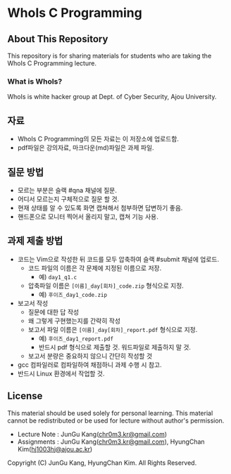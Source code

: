 # WhoIs C Programming

## About This Repository

This repository is for sharing materials for students who are taking the WhoIs C Programming lecture. 

### What is WhoIs?

WhoIs is white hacker group at Dept. of Cyber Security, Ajou University.

## 자료
* WhoIs C Programming의 모든 자료는 이 저장소에 업로드함.
* pdf파일은 강의자료, 마크다운(md)파일은 과제 파일.

## 질문 방법
* 모르는 부분은 슬랙 #qna 채널에 질문.
* 어디서 모르는지 구체적으로 질문 할 것.
* 현재 상태를 알 수 있도록 화면 캡쳐해서 첨부하면 답변하기 좋음.
* 핸드폰으로 모니터 찍어서 올리지 말고, 캡쳐 기능 사용.

## 과제 제출 방법
* 코드는 Vim으로 작성한 뒤 코드를 모두 압축하여 슬랙 #submit 채널에 업로드.
	* 코드 파일의 이름은 각 문제에 지정된 이름으로 저장.
		* 예) `day1_q1.c`
	* 압축파일 이름은 `[이름]_day[회차]_code.zip` 형식으로 지정.
		* 예) `후이즈_day1_code.zip`
* 보고서 작성
	* 질문에 대한 답 작성
	* 왜 그렇게 구현했는지를 간략히 작성
	* 보고서 파일 이름은 `[이름]_day[회차]_report.pdf` 형식으로 지정.
		* 예) `후이즈_day1_report.pdf`
		* 반드시 pdf 형식으로 제출할 것. 워드파일로 제출하지 말 것.
	* 보고서 분량은 중요하지 않으니 간단히 작성할 것
* gcc 컴파일러로 컴파일하여 채점하니 과제 수행 시 참고.
* 반드시 Linux 환경에서 작업할 것.

## License

This material should be used solely for personal learning. This material cannot be redistributed or be used for lecture without author's permission.

* Lecture Note : JunGu Kang(chr0m3.kr@gmail.com)
* Assignments : JunGu Kang(chr0m3.kr@gmail.com), HyungChan Kim(hj1003hj@ajou.ac.kr)

Copyright (C) JunGu Kang, HyungChan Kim. All Rights Reserved.